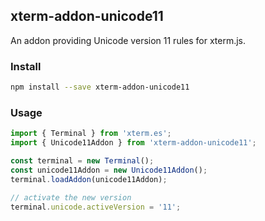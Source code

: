 ## xterm-addon-unicode11

An addon providing Unicode version 11 rules for xterm.js.

### Install

```bash
npm install --save xterm-addon-unicode11
```

### Usage

```ts
import { Terminal } from 'xterm.es';
import { Unicode11Addon } from 'xterm-addon-unicode11';

const terminal = new Terminal();
const unicode11Addon = new Unicode11Addon();
terminal.loadAddon(unicode11Addon);

// activate the new version
terminal.unicode.activeVersion = '11';
```
